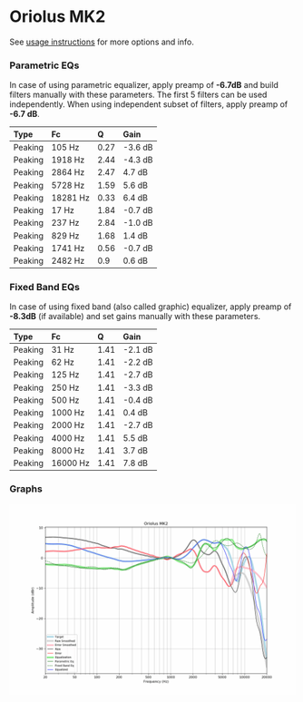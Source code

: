 # Oriolus MK2
See [usage instructions](https://github.com/jaakkopasanen/AutoEq#usage) for more options and info.

### Parametric EQs
In case of using parametric equalizer, apply preamp of **-6.7dB** and build filters manually
with these parameters. The first 5 filters can be used independently.
When using independent subset of filters, apply preamp of **-6.7 dB**.

| Type    | Fc       |    Q | Gain    |
|:--------|:---------|:-----|:--------|
| Peaking | 105 Hz   | 0.27 | -3.6 dB |
| Peaking | 1918 Hz  | 2.44 | -4.3 dB |
| Peaking | 2864 Hz  | 2.47 | 4.7 dB  |
| Peaking | 5728 Hz  | 1.59 | 5.6 dB  |
| Peaking | 18281 Hz | 0.33 | 6.4 dB  |
| Peaking | 17 Hz    | 1.84 | -0.7 dB |
| Peaking | 237 Hz   | 2.84 | -1.0 dB |
| Peaking | 829 Hz   | 1.68 | 1.4 dB  |
| Peaking | 1741 Hz  | 0.56 | -0.7 dB |
| Peaking | 2482 Hz  | 0.9  | 0.6 dB  |

### Fixed Band EQs
In case of using fixed band (also called graphic) equalizer, apply preamp of **-8.3dB**
(if available) and set gains manually with these parameters.

| Type    | Fc       |    Q | Gain    |
|:--------|:---------|:-----|:--------|
| Peaking | 31 Hz    | 1.41 | -2.1 dB |
| Peaking | 62 Hz    | 1.41 | -2.2 dB |
| Peaking | 125 Hz   | 1.41 | -2.7 dB |
| Peaking | 250 Hz   | 1.41 | -3.3 dB |
| Peaking | 500 Hz   | 1.41 | -0.4 dB |
| Peaking | 1000 Hz  | 1.41 | 0.4 dB  |
| Peaking | 2000 Hz  | 1.41 | -2.7 dB |
| Peaking | 4000 Hz  | 1.41 | 5.5 dB  |
| Peaking | 8000 Hz  | 1.41 | 3.7 dB  |
| Peaking | 16000 Hz | 1.41 | 7.8 dB  |

### Graphs
![](./Oriolus%20MK2.png)